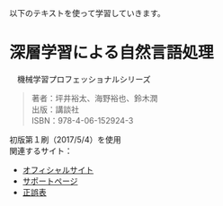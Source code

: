 以下のテキストを使って学習していきます。

# 深層学習による自然言語処理
　機械学習プロフェッショナルシリーズ
>著者：坪井裕太、海野裕也、鈴木潤  
出版：講談社  
ISBN：978-4-06-152924-3

初版第１刷（2017/5/4）を使用  
関連するサイト：
 - [オフィシャルサイト](http://www.kspub.co.jp/book/detail/1529243.html)
 - [サポートページ](https://sites.google.com/view/mlpdeeplearning4nlp)
 - [正誤表](https://github.com/mlpnlp/mlpnlp)
